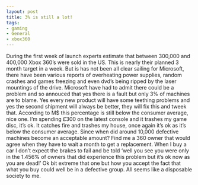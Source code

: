```yaml
---
layout: post
title: 3% is still a lot!
tags:
- gaming
- General
- xbox360
---
```

During the first week of launch experts estimate that between 300,000 and 400,000 Xbox 360’s were sold in the US. This is nearly their planned 3 month target in a week.
But is has not been all clear sailing for Microsoft, there have been various reports of overheating power supplies, random crashes and games freezing and even dvd’s being ripped by the laser mountings of the drive. Microsoft have had to admit there could be a problem and so annouced that yes there is a fault but only 3% of machines are to blame.
Yes every new product will have some teething problems and yes the second shipment will always be better, they will fix this and tweek that. According to M$ this percentage is still below the consumer average, nice one. I’m spending £300 on the latest console and it trashes my game disc, it’s ok. It catches fire and trashes my house, once again it’s ok as it’s below the consumer average.
Since when did around 10,000 defective machines become an acceptable amount? Find me a 360 owner that would agree when they have to wait a month to get a replacement.
When I buy a car I don’t expect the brakes to fail and be told ‘well you see you were only in the 1.456% of owners that did experience this problem but it’s ok now as you are dead!’
Ok bit extreme that one but how you accept the fact that what you buy could well be in a defective group. All seems like a disposable society to me.
